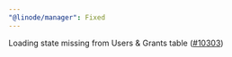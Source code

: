 ```yaml
---
"@linode/manager": Fixed
---
```


Loading state missing from Users & Grants table ([#10303](https://github.com/linode/manager/pull/10303))
